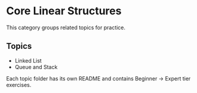 ﻿# Core Linear Structures

This category groups related topics for practice.

## Topics
- Linked List
- Queue and Stack

Each topic folder has its own README and contains Beginner → Expert tier exercises.
